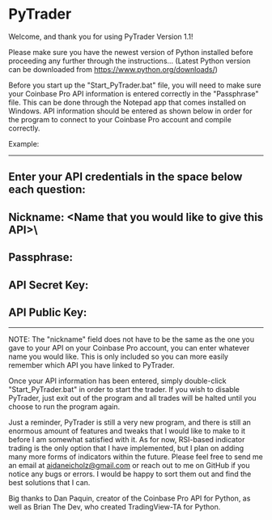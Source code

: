 # PyTrader
Welcome, and thank you for using PyTrader Version 1.1!

Please make sure you have the newest version of Python installed before
proceeding any further through the instructions...
(Latest Python version can be downloaded from https://www.python.org/downloads/)

Before you start up the "Start_PyTrader.bat" file, you will need to make sure 
your Coinbase Pro API information is entered correctly in the "Passphrase" file. 
This can be done through the Notepad app that comes installed on Windows. API 
information should be entered as shown below in order for the program to connect
to your Coinbase Pro account and compile correctly. 

Example:
*************************************************************************
Enter your API credentials in the space below each question:
-----------------------------------------------
Nickname:
\<Name that you would like to give this API>\
-----------------------------------------------
Passphrase:
<Your passphrase here>
-----------------------------------------------
API Secret Key:
<Your API Secret Key here>
-----------------------------------------------
API Public Key:
<Your API Public Key here>
-----------------------------------------------
*************************************************************************

NOTE: The "nickname" field does not have to be the same as the one you gave to
your API on your Coinbase Pro account, you can enter whatever name you would like. 
This is only included so you can more easily remember which API you have linked 
to PyTrader.

Once your API information has been entered, simply double-click "Start_PyTrader.bat"
in order to start the trader. If you wish to disable PyTrader, just exit out of the 
program and all trades will be halted until you choose to run the program again.

Just a reminder, PyTrader is still a very new program, and there is still an enormous
amount of features and tweaks that I would like to make to it before I am somewhat
satisfied with it. As for now, RSI-based indicator trading is the only option that I 
have implemented, but I plan on adding many more forms of indicators within the future.
Please feel free to send me an email at aidaneicholz@gmail.com or reach out to me on 
GitHub if you notice any bugs or errors. I would be happy to sort them out and find the
best solutions that I can.

Big thanks to Dan Paquin, creator of the Coinbase Pro API for Python, as well 
as Brian The Dev, who created TradingView-TA for Python.
